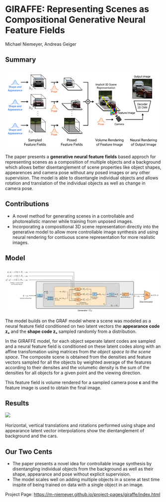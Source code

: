 # GIRAFFE: Representing Scenes as Compositional Generative Neural Feature Fields
Michael Niemeyer, Andreas Geiger

## Summary
<img src='../images/GIRAFFE_overview.PNG'>

The paper presents a **generative neural feature fields** based approch for representing scenes as a composition 
of multiple objects and a background which allows better disentanglement of scene properties like object shapes, 
appearences and camera pose without any posed images or any other supervision. The model is able to disentangle 
individual objects and allows rotation and translation of the individual objects as well as change in camera pose.

## Contributions

- A novel method for generating scenes in a controllable and photorealistic manner while training from unposed images.
- Incorporating a compositional 3D scene representation directly into the generative model to allow more controllable 
image synthesis and using neural rendering for contiuous scene representation for more realistic images.

## Model

<img src='../images/GIRAFFE_model.PNG'>

The model builds on the GRAF model where a scene was modeled as a neural feature field conditioned on
two latent vectors the **appearance code zₐ** and the **shape code zₛ** sampled randomly from a distribution. 

In the GIRAFFE model, for each object seperate latent codes are sampled and a neural feature field is conditioned on
these latent codes along with an affine transfomation using matrices from *the object space to the scene space*. The 
composite scene is obtained from the densities and feature vectors sampled for all the objects by weighted average 
of the features according to their densites and the volumetic density is the sum of the densities for all objects
for a given point and the viewing direction. 

This feature field is volume rendered for a sampled camera pose **ε** and the 
feature image is used to obtain the final image.

## Results
<img src='../images/GIRAFFE_results.gif'>

Horizontal, vertical translations and rotations performed using shape and appearance latent vector interpolations show the dientanglement of background and the cars.

## Our Two Cents
- The paper presents a novel idea for controllable image synthesis by disentangling individual objects from the 
background as well as their shape, appearance and pose without explicit supervision.
- The model scales well on adding multiple objects in a scene at test time inspite of being trained on data with a single object in an image.

Project Page: https://m-niemeyer.github.io/project-pages/giraffe/index.html

